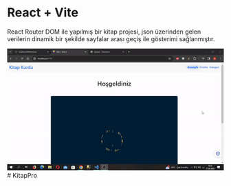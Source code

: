 # React + Vite

React Router DOM ile yapılmış bir kitap projesi, json üzerinden gelen verilerin dinamik bir şekilde sayfalar arası geçiş ile gösterimi sağlanmıştır.

<img src="/src/assets/routergif.gif"/>
#   K i t a p P r o 
 
 
